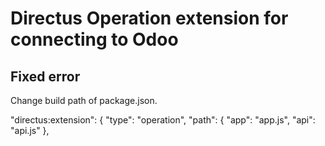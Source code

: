 # Directus Operation extension for connecting to Odoo

## Fixed error
Change build path of package.json.

  "directus:extension": {
    "type": "operation",
    "path": {
      "app": "app.js",
      "api": "api.js"
    },
